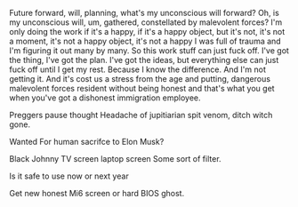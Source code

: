 Future forward, will, planning, what's my unconscious will forward? Oh, is my unconscious will, um, gathered, constellated by malevolent forces? I'm only doing the work if it's a happy, if it's a happy object, but it's not, it's not a moment, it's not a happy object, it's not a happy I was full of trauma and I'm figuring it out many by many. So this work stuff can just fuck off. I've got the thing, I've got the plan. I've got the ideas, but everything else can just fuck off until I get my rest. Because I know the difference. And I'm not getting it. And it's cost us a stress from the age and putting, dangerous malevolent forces resident without being honest and that's what you get when you've got a dishonest immigration employee. 

Preggers pause thought
Headache of jupitiarian spit venom, ditch witch gone. 

Wanted
For human sacrifce to 
Elon Musk? 

Black Johnny
TV screen laptop screen
Some sort of filter. 

Is it safe to use now or next year

Get new honest 
Mi6 screen or hard BIOS ghost. 





